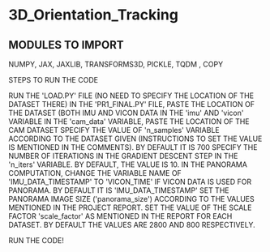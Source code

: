# 3D_Orientation_Tracking


## MODULES TO IMPORT ##

NUMPY, JAX, JAXLIB, TRANSFORMS3D, PICKLE, TQDM , COPY

STEPS TO RUN THE CODE

RUN THE 'LOAD.PY' FILE (NO NEED TO SPECIFY THE LOCATION OF THE DATASET THERE)
IN THE 'PR1_FINAL.PY' FILE, PASTE THE LOCATION OF THE DATASET (BOTH IMU AND VICON DATA IN THE 'imu' AND 'vicon' VARIABLE
IN THE 'cam_data' VARIABLE, PASTE THE LOCATION OF THE CAM DATASET
SPECIFY THE VALUE OF 'n_samples' VARIABLE ACCORDING TO THE DATASET GIVEN (INSTRUCTIONS TO SET THE VALUE IS MENTIONED IN THE COMMENTS). BY DEFAULT IT IS 700
SPECIFY THE NUMBER OF ITERATIONS IN THE GRADIENT DESCENT STEP IN THE 'n_iters' VARIABLE. BY DEFAULT, THE VALUE IS 10.
IN THE PANORAMA COMPUTATION, CHANGE THE VARIABLE NAME OF 'IMU_DATA_TIMESTAMP' TO 'VICON_TIME' IF VICON DATA IS USED FOR PANORAMA. BY DEFAULT IT IS 'IMU_DATA_TIMESTAMP'
SET THE PANORAMA IMAGE SIZE ('panorama_size') ACCORDING TO THE VALUES MENTIONED IN THE PROJECT REPORT. SET THE VALUE OF THE SCALE FACTOR 'scale_factor' AS MENTIONED IN THE REPORT FOR EACH DATASET. BY DEFAULT THE VALUES ARE 2800 AND 800 RESPECTIVELY.

RUN THE CODE!




